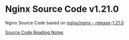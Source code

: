 # Nginx Source Code v1.21.0 #

Nginx Source Code based on [nginx/nginx - release-1.21.0](https://github.com/nginx/nginx/releases/tag/release-1.21.0)

[Source Code Reading Notes](./_docs)